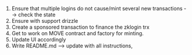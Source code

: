 1. Ensure that multiple logins do not cause/mint several new transactions --> check the state 
2. Ensure with support drizzle
3. Create a sponsored transaction to finance the zklogin trx
4. Get to work on MOVE contract and factory for minting. 
5. Update UI accordingly 
6. Write README.md --> update with all instructions, 
